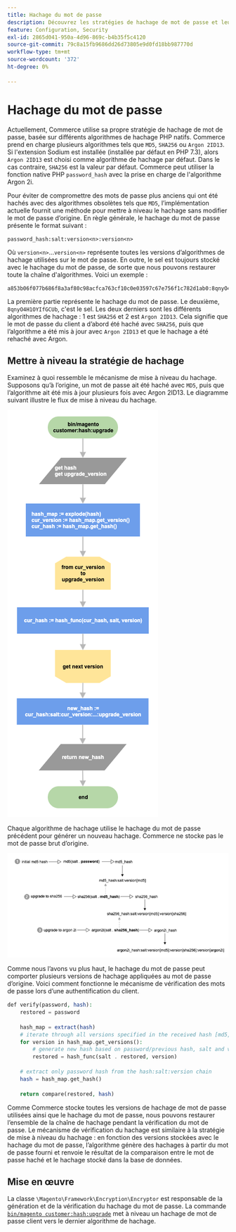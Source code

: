 ```yaml
---
title: Hachage du mot de passe
description: Découvrez les stratégies de hachage de mot de passe et leur implémentation.
feature: Configuration, Security
exl-id: 2865d041-950a-4d96-869c-b4b35f5c4120
source-git-commit: 79c8a15fb9686dd26d73805e9d0fd18bb987770d
workflow-type: tm+mt
source-wordcount: '372'
ht-degree: 0%

---
```


# Hachage du mot de passe

Actuellement, Commerce utilise sa propre stratégie de hachage de mot de passe, basée sur différents algorithmes de hachage PHP natifs. Commerce prend en charge plusieurs algorithmes tels que `MD5`, `SHA256` ou `Argon 2ID13`. Si l&#39;extension Sodium est installée (installée par défaut en PHP 7.3), alors `Argon 2ID13` est choisi comme algorithme de hachage par défaut. Dans le cas contraire, `SHA256` est la valeur par défaut. Commerce peut utiliser la fonction native PHP `password_hash` avec la prise en charge de l&#39;algorithme Argon 2i.

Pour éviter de compromettre des mots de passe plus anciens qui ont été hachés avec des algorithmes obsolètes tels que `MD5`, l’implémentation actuelle fournit une méthode pour mettre à niveau le hachage sans modifier le mot de passe d’origine. En règle générale, le hachage du mot de passe présente le format suivant :

```text
password_hash:salt:version<n>:version<n>
```

Où `version<n>`...`version<n>` représente toutes les versions d’algorithmes de hachage utilisées sur le mot de passe. En outre, le sel est toujours stocké avec le hachage du mot de passe, de sorte que nous pouvons restaurer toute la chaîne d&#39;algorithmes. Voici un exemple :

```text
a853b06f077b686f8a3af80c98acfca763cf10c0e03597c67e756f1c782d1ab0:8qnyO4H1OYIfGCUb:1:2
```

La première partie représente le hachage du mot de passe. Le deuxième, `8qnyO4H1OYIfGCUb`, c&#39;est le sel. Les deux derniers sont les différents algorithmes de hachage : 1 est `SHA256` et 2 est `Argon 2ID13`. Cela signifie que le mot de passe du client a d’abord été haché avec `SHA256`, puis que l’algorithme a été mis à jour avec `Argon 2ID13` et que le hachage a été rehaché avec Argon.

## Mettre à niveau la stratégie de hachage

Examinez à quoi ressemble le mécanisme de mise à niveau du hachage. Supposons qu’à l’origine, un mot de passe ait été haché avec `MD5`, puis que l’algorithme ait été mis à jour plusieurs fois avec Argon 2ID13. Le diagramme suivant illustre le flux de mise à niveau du hachage.

![Workflow de mise à niveau du hachage](../../assets/configuration/hash-upgrade-algorithm.png)

Chaque algorithme de hachage utilise le hachage du mot de passe précédent pour générer un nouveau hachage. Commerce ne stocke pas le mot de passe brut d’origine.

![Stratégie de mise à niveau de hachage](../../assets/configuration/hash-upgrade-strategy.png)

Comme nous l’avons vu plus haut, le hachage du mot de passe peut comporter plusieurs versions de hachage appliquées au mot de passe d’origine.
Voici comment fonctionne le mécanisme de vérification des mots de passe lors d’une authentification du client.

```php
def verify(password, hash):
    restored = password

    hash_map = extract(hash)
    # iterate through all versions specified in the received hash [md5, sha256, argon2id13]
    for version in hash_map.get_versions():
        # generate new hash based on password/previous hash, salt and version
        restored = hash_func(salt . restored, version)

    # extract only password hash from the hash:salt:version chain
    hash = hash_map.get_hash()

    return compare(restored, hash)
```

Comme Commerce stocke toutes les versions de hachage de mot de passe utilisées ainsi que le hachage du mot de passe, nous pouvons restaurer l’ensemble de la chaîne de hachage pendant la vérification du mot de passe. Le mécanisme de vérification du hachage est similaire à la stratégie de mise à niveau du hachage : en fonction des versions stockées avec le hachage du mot de passe, l’algorithme génère des hachages à partir du mot de passe fourni et renvoie le résultat de la comparaison entre le mot de passe haché et le hachage stocké dans la base de données.

## Mise en œuvre

La classe `\Magento\Framework\Encryption\Encryptor` est responsable de la génération et de la vérification du hachage du mot de passe. La commande [`bin/magento customer:hash:upgrade`](https://experienceleague.adobe.com/fr/docs/commerce-operations/tools/cli-reference/commerce-on-premises#customerhashupgrade) met à niveau un hachage de mot de passe client vers le dernier algorithme de hachage.
